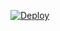 [![Deploy](https://www.herokucdn.com/deploy/button.png)](https://dashboard.heroku.com/new?template=https://github.com/dghndg/dgfgnm.git)
